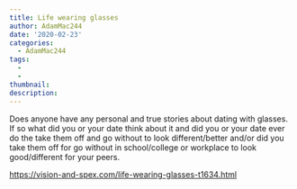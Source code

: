 ```yaml
---
title: Life wearing glasses
author: AdamMac244
date: '2020-02-23'
categories:
  - AdamMac244
tags:
  - 
  - 
thumbnail: 
description: 
---
```


Does anyone have any personal and true stories about dating with glasses. If so what did you or your date think about it and did you or your date ever do the take them off and go without to look different/better and/or did you take them off for go without in school/college or workplace to look good/different for your peers. 

https://vision-and-spex.com/life-wearing-glasses-t1634.html
